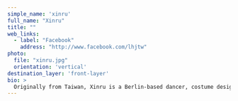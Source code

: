 ```yaml
---
simple_name: 'xinru'
full_name: "Xinru"
title: ""
web_links:
  - label: "Facebook"
    address: "http://www.facebook.com/lhjtw"
photo:
  file: "xinru.jpg"
  orientation: 'vertical'
destination_layer: 'front-layer'
bio: >
  Originally from Taiwan, Xinru is a Berlin-based dancer, costume designer and translator with a passion for recycling and animal-rescuing.
---
```

